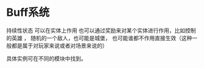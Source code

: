 

# Buff系统

持续性状态
可以在实体上作用 也可以通过奖励来对某个实体进行作用，比如控制的英雄 ， 随机的一个敌人，也可能是城堡，
也可能谁都不作用直接生效（这种一般都是属于对玩家来说或者对场景来说的）

具体实例可在不同的模块中找到。
